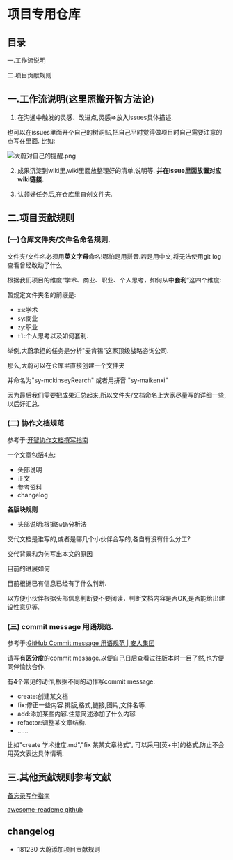 # 项目专用仓库

## 目录

一.工作流说明

二.项目贡献规则

## 一.工作流说明(这里照搬开智方法论)
1. 在沟通中触发的灵感、改进点,灵感=>放入issues具体描述.

也可以在issues里面开个自己的树洞贴,把自己平时觉得做项目时自己需要注意的点写在里面.
比如: 

![大蔚对自己的提醒.png](https://upload-images.jianshu.io/upload_images/15413521-9a0ec85c520b0be3.png?imageMogr2/auto-orient/strip%7CimageView2/2/w/1240)

2. 成果沉淀到wiki里,wiki里面放整理好的清单,说明等.
**并在issue里面放置对应wiki链接.**


3. 认领好任务后,在仓库里自创文件夹.




## 二.项目贡献规则

### (一)仓库文件夹/文件名命名规则.

文件夹/文件名必须用**英文字母**命名!哪怕是用拼音.若是用中文,将无法使用git log查看曾经改动了什么

根据我们项目的维度“学术、商业、职业、个人思考，如何从中**套利**”这四个维度:

暂规定文件夹名的前缀是:
- `xs`:学术
- `sy`:商业
- `zy`:职业
- `tl`:个人思考以及如何套利.

举例,大蔚承担的任务是分析"麦肯锡"这家顶级战略咨询公司.

那么,大蔚可以在仓库里直接创建一个文件夹

并命名为"sy-mckinseyRearch" 或者用拼音 "sy-maikenxi"

因为最后我们需要把成果汇总起来,所以文件夹/文档命名上大家尽量写的详细一些,以后好汇总.



### (二) 协作文档规范

参考于:[开智协作文档撰写指南](https://github.com/OpenMindClub/Share/wiki/HbDoc)

一个文章包括4点:
- 头部说明
- 正文
- 参考资料
- changelog

**各版块规则**

- 头部说明:根据`5w1h`分析法

交代文档是谁写的,或者是哪几个小伙伴合写的,各自有没有什么分工?

交代背景和为何写出本文的原因

目前的进展如何

目前根据已有信息已经有了什么判断.

以方便小伙伴根据头部信息判断要不要阅读，判断文档内容是否OK,是否能给出建设性意见等.



### (三) commit message 用语规范.

参考于:[GitHub Commit message 用语规范 | 安人集团](https://github.com/OpenMindClub/Share/wiki/HbGitHubCommitMessage)

请写**有区分度**的commit message.以便自己日后查看过往版本时一目了然,也方便同伴愉快合作.

有4个常见的动作,根据不同的动作写commit  message:
- create:创建某文档
- fix:修正一些内容.排版,格式,链接,图片,文件名等.
- add:添加某些内容.注意简述添加了什么内容
- refactor:调整某文章结构.
- ......

比如"create 学术维度.md","fix 某某文章格式",
可以采用[英+中]的格式,防止不会用英文表达具体情境.


## 三.其他贡献规则参考文献


[备忘录写作指南](http://www.sohu.com/a/235028826_380923)

[awesome-reademe github](https://github.com/matiassingers/awesome-readme)


## changelog

- 181230 大蔚添加项目贡献规则